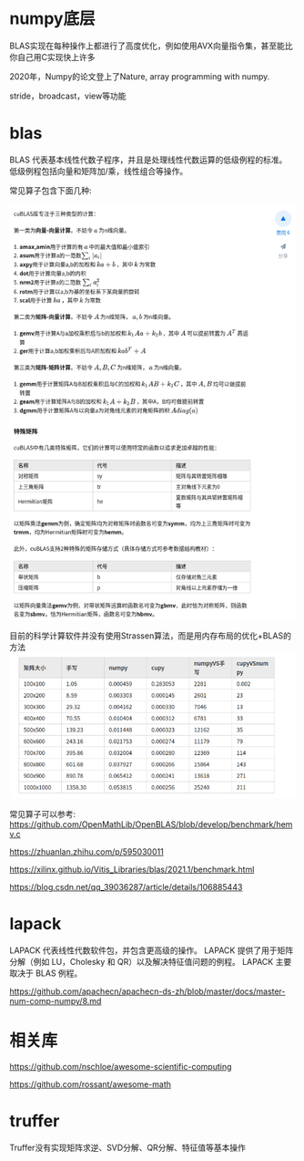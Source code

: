 # numpy底层

BLAS实现在每种操作上都进行了高度优化，例如使用AVX向量指令集，甚至能比你自己用C实现快上许多

2020年，Numpy的论文登上了Nature, array programming with numpy.


stride，broadcast，view等功能



# blas

BLAS 代表基本线性代数子程序，并且是处理线性代数运算的低级例程的标准。 低级例程包括向量和矩阵加/乘，线性组合等操作。

常见算子包含下面几种:


![](images/2023-09-28-11-16-40.png)


目前的科学计算软件并没有使用Strassen算法，而是用内存布局的优化+BLAS的方法
![](images/2023-09-27-17-13-28.png)

常见算子可以参考:
https://github.com/OpenMathLib/OpenBLAS/blob/develop/benchmark/hemv.c


https://zhuanlan.zhihu.com/p/595030011

https://xilinx.github.io/Vitis_Libraries/blas/2021.1/benchmark.html

https://blog.csdn.net/qq_39036287/article/details/106885443


# lapack

LAPACK 代表线性代数软件包，并包含更高级的操作。 LAPACK 提供了用于矩阵分解（例如 LU，Cholesky 和 QR）以及解决特征值问题的例程。 LAPACK 主要取决于 BLAS 例程。

https://github.com/apachecn/apachecn-ds-zh/blob/master/docs/master-num-comp-numpy/8.md  


# 相关库
https://github.com/nschloe/awesome-scientific-computing

https://github.com/rossant/awesome-math




# truffer
Truffer没有实现矩阵求逆、SVD分解、QR分解、特征值等基本操作
